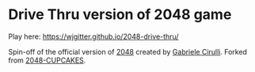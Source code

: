 Drive Thru version of 2048 game
========================================================================

Play here: https://wjgitter.github.io/2048-drive-thru/

Spin-off of the official version of [2048](http://git.io/2048) created by [Gabriele Cirulli](https://web.archive.org/web/20140320011555/https://gabrielecirulli.com/).
Forked from [2048-CUPCAKES](https://github.com/0x0800/2048-CUPCAKES).
